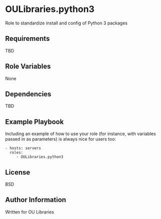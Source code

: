 OULibraries.python3
=========

Role to standardize install and config of Python 3 packages

Requirements
------------
TBD

Role Variables
--------------

None

Dependencies
------------
TBD

Example Playbook
----------------

Including an example of how to use your role (for instance, with variables
passed in as parameters) is always nice for users too:

    - hosts: servers
      roles:
         - OULibraries.python3

License
-------

BSD

Author Information
------------------

Written for OU Libraries
